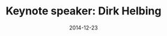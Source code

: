 ---
title: Keynote speaker&#58; Dirk Helbing
layout: default
date: 2014-12-23
img: ../people/dirk.png
link: speakers/dirk
category: Speakers
description: |
   <p class="lead">Creating a Planetary Nervous System as a Citizen Web</p>

---